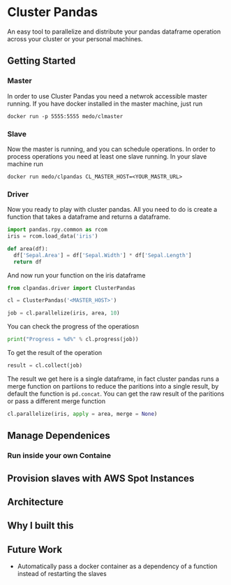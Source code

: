 # Cluster Pandas

An easy tool to parallelize and distribute your pandas dataframe operation across your cluster or your personal machines.

## Getting Started

### Master

In order to use Cluster Pandas you need a netwrok accessible master running. If you have docker installed in the master machine, just run

`docker run -p 5555:5555 medo/clmaster`

### Slave

Now the master is running, and you can schedule operations. In order to process operations you need at least one slave running. In your slave machine run

`docker run medo/clpandas CL_MASTER_HOST=<YOUR_MASTR_URL>`

### Driver

Now you ready to play with cluster pandas. All you need to do is create a function that takes a dataframe and returns a dataframe.

```python
import pandas.rpy.common as rcom
iris = rcom.load_data('iris')

def area(df):
  df['Sepal.Area'] = df['Sepal.Width'] * df['Sepal.Length']
  return df

```

And now run your function on the iris dataframe

```python
from clpandas.driver import ClusterPandas

cl = ClusterPandas('<MASTER_HOST>')

job = cl.parallelize(iris, area, 10)

```

You can check the progress of the operatiosn

```python
print("Progress = %d%" % cl.progress(job))
```

To get the result of the operation

```python
result = cl.collect(job)
```

The result we get here is a single dataframe, in fact cluster pandas runs a merge function on partiions to reduce the paritions into a single result, by default the function is `pd.concat`. You can get the raw result of the paritions or pass a different merge function

```python
cl.parallelize(iris, apply = area, merge = None)

```

## Manage Dependenices

### Run inside your own Containe

## Provision slaves with AWS Spot Instances


## Architecture

## Why I built this

## Future Work

- Automatically pass a docker container as a dependency of a function instead of restarting the slaves
